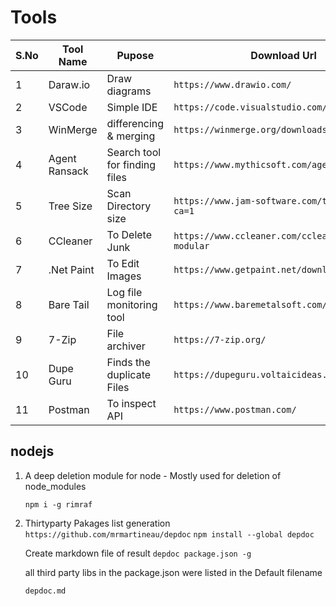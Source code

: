 # Tools
<!--markdownlint-disable MD013 MD029 MD036 MD024 MD033-->
| S.No | Tool Name     | Pupose                        | Download Url                                       |
| ---- | ------------- | ----------------------------- | -------------------------------------------------- |
| 1    | Daraw.io      | Draw diagrams                 | `https://www.drawio.com/`                            |
| 2    | VSCode        | Simple IDE                    | `https://code.visualstudio.com/`                     |
| 3    | WinMerge      | differencing & merging        | `https://winmerge.org/downloads/?lang=en`            |
| 4    | Agent Ransack | Search tool for finding files | `https://www.mythicsoft.com/agentransack/`           |
| 5    | Tree Size     | Scan Directory size           | `https://www.jam-software.com/treesize_free?ca=1`    |
| 6    | CCleaner      | To Delete Junk                | `https://www.ccleaner.com/ccleaner/download-modular` |
| 7    | .Net Paint    | To Edit Images                | `https://www.getpaint.net/download.html`             |
| 8    | Bare Tail     | Log file monitoring tool      | `https://www.baremetalsoft.com/baretail/`            |
| 9    | 7-Zip         | File archiver                 | `https://7-zip.org/`                                 |
| 10   | Dupe Guru     | Finds the duplicate Files     | `https://dupeguru.voltaicideas.net/`                 |
| 11   | Postman       | To inspect API                | `https://www.postman.com/`                           |

## nodejs

1. A deep deletion module for node - Mostly used for deletion of node_modules

   `npm i -g rimraf`

2. Thirtyparty Pakages list generation
   `https://github.com/mrmartineau/depdoc`
   `npm install --global depdoc`

   Create markdown file of result
   `depdoc package.json -g`

   all third party libs in the package.json were listed in the Default filename  

   `depdoc.md`

